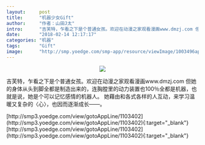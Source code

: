 ```yaml
---
layout:     post
title:      "机器少女Gift"
author:     "作者：山田J太"
intro:      "吉芙特，乍看之下是个普通女孩。欢迎在动漫之家观看漫画www.dmzj.com 但她的身体从头到脚全都是制造出来的，连胸膛里的动力装置也100％全都是机器，也就是说，她是个可以记忆感情的机器人。 她藉由和各式各样的人互动，来学习温暖又复杂的〈心〉，也因而逐渐成长——。"
date:       "2018-02-14 12:17:17"
categories: "机器"
tags:       "Gift"
image:      "http://smp.yoedge.com/smp-app/resource/viewImage/1003496appline.png"
---
```

<div style="text-align: center">
<p><img src="http://smp.yoedge.com/smp-app/resource/viewImage/1003496appline.png"/></p>
</div>
<p class="post-meta">
<span>吉芙特，乍看之下是个普通女孩。欢迎在动漫之家观看漫画www.dmzj.com 但她的身体从头到脚全都是制造出来的，连胸膛里的动力装置也100％全都是机器，也就是说，她是个可以记忆感情的机器人。 她藉由和各式各样的人互动，来学习温暖又复杂的〈心〉，也因而逐渐成长——。</span>
</p>
[http://smp3.yoedge.com/view/gotoAppLine/1103402](http://smp3.yoedge.com/view/gotoAppLine/1103402){:target="_blank"}
[http://smp3.yoedge.com/view/gotoAppLine/1103402](http://smp3.yoedge.com/view/gotoAppLine/1103402){:target="_blank"}


